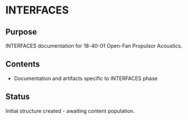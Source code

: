 # INTERFACES

## Purpose
INTERFACES documentation for 18-40-01 Open-Fan Propulsor Acoustics.

## Contents
- Documentation and artifacts specific to INTERFACES phase

## Status
Initial structure created - awaiting content population.
